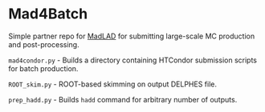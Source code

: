 # Mad4Batch

Simple partner repo for [MadLAD](https://github.com/tzuhanchang/MadLAD) for submitting large-scale MC production and post-processing.

`mad4condor.py` - Builds a directory containing HTCondor submission scripts for batch production.

`ROOT_skim.py` - ROOT-based skimming on output DELPHES file.

`prep_hadd.py` - Builds `hadd` command for arbitrary number of outputs.

